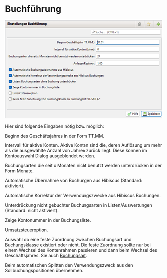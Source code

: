# Buchführung

![](img/Buchfuehrung.png)

Hier sind folgende Eingaben nötig bzw. möglich:

Beginn des Geschäftsjahres in der Form TT.MM.

Intervall für aktive Konten. Aktive Konten sind die, deren Auflösung um mehr als die ausgewählte Anzahl von Jahren zurück liegt. Diese können im Kontoauswahl Dialog ausgeblendet werden.

Buchungsarten die seit x Monaten nicht benutzt werden unterdrücken in der Form Monate.

Automatische Übernahme von Buchungen aus Hibiscus (Standard: aktiviert).

Automatische Korrektur der Verwendungszwecke aus Hibiscus Buchungen.

Unterdrückung nicht gebuchter Buchungsarten in Listen/Auswertungen (Standard: nicht aktiviert).

Zeige Kontonummer in der Buchungsliste.

Umsatzsteueroption.

Auswahl ob eine feste Zuordnung zwischen Buchungsart und Buchungsklasse existiert oder nicht. Die feste Zuordnung sollte nur bei einem Wechsel des Kontenrahmen passieren und dann beim Wechsel des Geschäftsjahres. Sie auch [Buchungsart](../admbuchf/buchungsart.md).

Beim automatischen Splitten den Verwendungszweck aus den Sollbuchungspositionen übernehmen.
